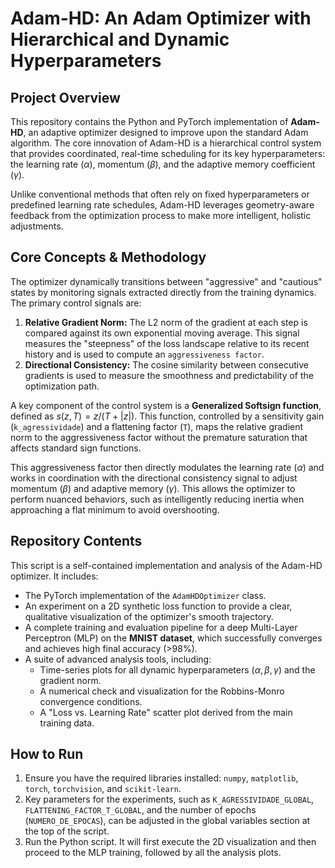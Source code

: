 # Adam-HD: An Adam Optimizer with Hierarchical and Dynamic Hyperparameters

## Project Overview

This repository contains the Python and PyTorch implementation of **Adam-HD**, an adaptive optimizer designed to improve upon the standard Adam algorithm. The core innovation of Adam-HD is a hierarchical control system that provides coordinated, real-time scheduling for its key hyperparameters: the learning rate ($\alpha$), momentum ($\beta$), and the adaptive memory coefficient ($\gamma$).

Unlike conventional methods that often rely on fixed hyperparameters or predefined learning rate schedules, Adam-HD leverages geometry-aware feedback from the optimization process to make more intelligent, holistic adjustments.

## Core Concepts & Methodology

The optimizer dynamically transitions between "aggressive" and "cautious" states by monitoring signals extracted directly from the training dynamics. The primary control signals are:

1.  **Relative Gradient Norm:** The L2 norm of the gradient at each step is compared against its own exponential moving average. This signal measures the "steepness" of the loss landscape relative to its recent history and is used to compute an `aggressiveness factor`.
2.  **Directional Consistency:** The cosine similarity between consecutive gradients is used to measure the smoothness and predictability of the optimization path.

A key component of the control system is a **Generalized Softsign function**, defined as $s(z, T) = z / (T + |z|)$. This function, controlled by a sensitivity gain (`k_agressividade`) and a flattening factor (`T`), maps the relative gradient norm to the aggressiveness factor without the premature saturation that affects standard sign functions.

This aggressiveness factor then directly modulates the learning rate ($\alpha$) and works in coordination with the directional consistency signal to adjust momentum ($\beta$) and adaptive memory ($\gamma$). This allows the optimizer to perform nuanced behaviors, such as intelligently reducing inertia when approaching a flat minimum to avoid overshooting.

## Repository Contents

This script is a self-contained implementation and analysis of the Adam-HD optimizer. It includes:

* The PyTorch implementation of the `AdamHDOptimizer` class.
* An experiment on a 2D synthetic loss function to provide a clear, qualitative visualization of the optimizer's smooth trajectory.
* A complete training and evaluation pipeline for a deep Multi-Layer Perceptron (MLP) on the **MNIST dataset**, which successfully converges and achieves high final accuracy (>98%).
* A suite of advanced analysis tools, including:
    * Time-series plots for all dynamic hyperparameters ($\alpha, \beta, \gamma$) and the gradient norm.
    * A numerical check and visualization for the Robbins-Monro convergence conditions.
    * A "Loss vs. Learning Rate" scatter plot derived from the main training data.

## How to Run

1.  Ensure you have the required libraries installed: `numpy`, `matplotlib`, `torch`, `torchvision`, and `scikit-learn`.
2.  Key parameters for the experiments, such as `K_AGRESSIVIDADE_GLOBAL`, `FLATTENING_FACTOR_T_GLOBAL`, and the number of epochs (`NUMERO_DE_EPOCAS`), can be adjusted in the global variables section at the top of the script.
3.  Run the Python script. It will first execute the 2D visualization and then proceed to the MLP training, followed by all the analysis plots.
